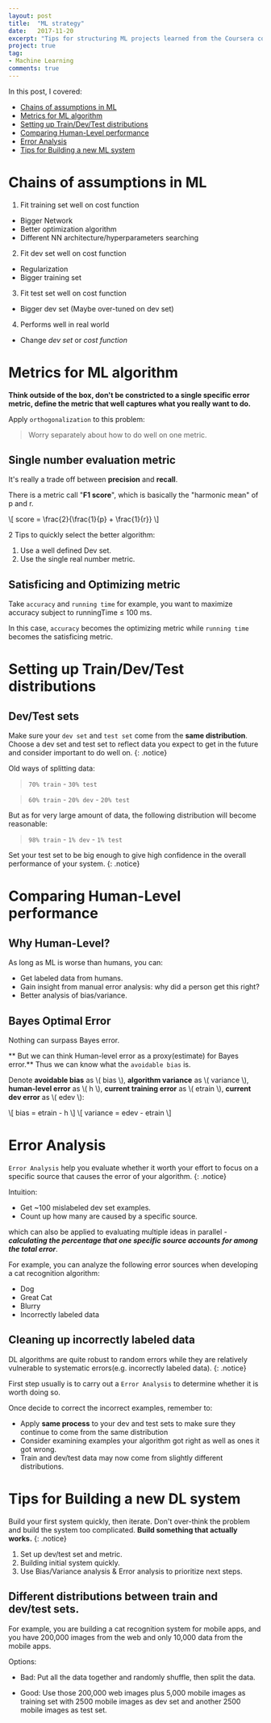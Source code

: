 ```yaml
---
layout: post
title:  "ML strategy"
date:   2017-11-20
excerpt: "Tips for structuring ML projects learned from the Coursera course taught by Andrew Ng..."
project: true
tag:
- Machine Learning
comments: true
---
```


In this post, I covered:

- [Chains of assumptions in ML](#chains-of-assumptions-in-ml)
- [Metrics for ML algorithm](#metrics-for-ml-algorithm)
- [Setting up Train/Dev/Test distributions](#setting-up-traindevtest-distributions)
- [Comparing Human-Level performance](#comparing-human-level-performance)
- [Error Analysis](#error-analysis)
- [Tips for Building a new ML system](#tips-for-building-a-new-Ml-system)


# Chains of assumptions in ML

1. Fit training set well on cost function
  - Bigger Network
  - Better optimization algorithm
  - Different NN architecture/hyperparameters searching

2. Fit dev set well on cost function
  - Regularization
  - Bigger training set

3. Fit test set well on cost function
  - Bigger dev set (Maybe over-tuned on dev set)

4. Performs well in real world
  - Change *dev set* or *cost function*

# Metrics for ML algorithm

**Think outside of the box, don't be constricted to a single specific error metric, define the metric that well captures what you really want to do.**

Apply `orthogonalization` to this problem: 

> Worry separately about how to do well on one metric.

## **Single number evaluation metric**

It's really a trade off between **precision** and **recall**.

There is a metric call "**F1 score**", which is basically the "harmonic mean" of p and r.

\\[ score = \frac{2}{\frac{1}{p} + \frac{1}{r}} \\]

2 Tips to quickly select the better algorithm:

1. Use a well defined Dev set.
2. Use the single real number metric.

## Satisficing and Optimizing metric

Take `accuracy` and `running time` for example, you want to maximize accuracy subject to runningTime ≤ 100 ms.

In this case, `accuracy` becomes the optimizing metric while `running time` becomes the satisficing metric.

# Setting up Train/Dev/Test distributions

## Dev/Test sets

Make sure your `dev set` and `test set` come from the **same distribution**. Choose a dev set and test set to reflect data you expect to get in the future and consider important to do well on.
{: .notice}

Old ways of splitting data:

> `70% train` - `30% test`

> `60% train` - `20% dev` - `20% test`

But as for very large amount of data, the following distribution will become reasonable:

> `98% train` - `1% dev` - `1% test`

Set your test set to be big enough to give high confidence in the overall performance of your system.
{: .notice}

# Comparing Human-Level performance

## Why Human-Level?

As long as ML is worse than humans, you can:

- Get labeled data from humans.
- Gain insight from manual error analysis: why did a person get this right?
- Better analysis of bias/variance.

## Bayes Optimal Error

Nothing can surpass Bayes error.

** But we can think Human-level error as a proxy(estimate) for Bayes error.** Thus we can know what the `avoidable bias` is.

Denote **avoidable bias** as \\( bias \\), **algorithm variance** as \\( variance \\), **human-level error** as \\( h \\), **current training error** as \\( etrain \\), **current dev error** as \\( edev \\):

\\[ bias = etrain - h \\]
\\[ variance = edev - etrain \\]

# Error Analysis

`Error Analysis` help you evaluate whether it worth your effort to focus on a specific source that causes the error of your algorithm.
{: .notice}

Intuition:

- Get ~100 mislabeled dev set examples.
- Count up how many are caused by a specific source.

which can also be applied to evaluating multiple ideas in parallel - ***calculating the percentage that one specific source accounts for among the total error***.

For example, you can analyze the following error sources when developing a cat recognition algorithm:

- Dog
- Great Cat
- Blurry
- Incorrectly labeled data

## Cleaning up incorrectly labeled data

DL algorithms are quite robust to random errors while they are relatively vulnerable to systematic errors(e.g. incorrectly labeled data).
{: .notice}

First step usually is to carry out a `Error Analysis` to determine whether it is worth doing so.

Once decide to correct the incorrect examples, remember to:

- Apply **same process** to your dev and test sets to make sure they continue to come from the same distribution
- Consider examining examples your algorithm got right as well as ones it got wrong.
- Train and dev/test data may now come from slightly different distributions.

# Tips for Building a new DL system

Build your first system quickly, then iterate. Don't over-think the problem and build the system too complicated. **Build something that actually works.**
{: .notice}

1. Set up dev/test set and metric.
2. Building initial system quickly.
3. Use Bias/Variance analysis & Error analysis to prioritize next steps. 

## Different distributions between train and dev/test sets.

For example, you are building a cat recognition system for mobile apps, and you have 200,000 images from the web and only 10,000 data from the mobile apps.

Options:

- Bad: Put all the data together and randomly shuffle, then split the data.

- Good: Use those 200,000 web images plus 5,000 mobile images as training set with 2500 mobile images as dev set and another 2500 mobile images as test set.




















